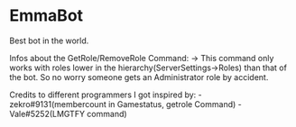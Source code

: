 # EmmaBot
Best bot in the world.

Infos about the GetRole/RemoveRole Command:
-> This command only works with roles lower in the hierarchy(ServerSettings->Roles) than that of the bot. So no worry someone gets an Administrator role by accident.


Credits to different programmers I got inspired by:
-zekro#9131(membercount in Gamestatus, getrole Command)
-Vale#5252(LMGTFY command)
